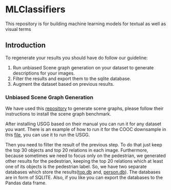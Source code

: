 # MLClassifiers

This repository is for building machine learning models for textual as well as visual terms

## Introduction

To regenerate your results you should have do follow our guideline:

1. Run unbiased Scene graph generation on your dataset to generate descriptions for your images.
2. Filter the results and export them to the sqlite database.
3. Augment the dataset based on previous results.


### Unbiased Scene Graph Generation

We have used this [repository](https://github.com/KaihuaTang/Scene-Graph-Benchmark.pytorch) to generate scene graphs, please follow their instructions to install the scene graph benchmark.

After installing USGG based on their manual you can run it for any dataset you want. There is an example of how to run it for the COOC downsample in this [file](https://github.com/asecnf2021/MLClassifiers/blob/main/coco_usgg.ipynb), you can use it to run the USGG.

Then you need to filter the result of the previous step. To do that just keep the top 30 objects and top 20 relations in each image. Furthermore, because sometimes we need to focus only on the pedestrian, we generated other results for the pedestrian, keeping the top 20 relations which at least one of its objects is the pedestrian label. So, we have two separate databases which store the results([top.db](https://drive.google.com/file/d/1wplZuz3n5vP8GrMh-Q0OSs0YbNgQC7U3/view?usp=sharing) and, [person.db](https://drive.google.com/file/d/16V0G138hZtbZjwlpas5j1QlLXd-1wL6J/view?usp=sharing)). The databases are in form of SQLITE. Also, if you like you can export the databases to the Pandas data frame. 
